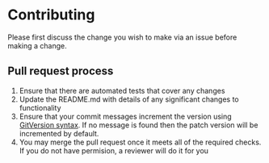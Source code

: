 # Contributing

Please first discuss the change you wish to make via an issue before making a change. 

## Pull request process

1. Ensure that there are automated tests that cover any changes 
2. Update the README.md with details of any significant changes to functionality
3. Ensure that your commit messages increment the version using [GitVersion syntax](https://gitversion.readthedocs.io/en/latest/input/docs/more-info/version-increments/). If no message is found then the patch version will be incremented by default.
4. You may merge the pull request once it meets all of the required checks. If you do not have permision, a reviewer will do it for you
